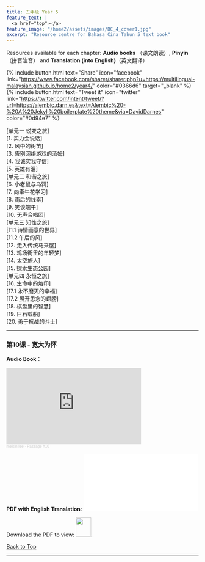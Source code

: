 ```yaml
---
title: 五年级 Year 5 
feature_text: |
  <a href="top"></a>
feature_image: "/home2/assets/images/BC_4_cover1.jpg"
excerpt: "Resource centre for Bahasa Cina Tahun 5 text book"
---
```

Resources available for each chapter: **Audio books** （课文朗读）, **Pinyin**（拼音注音） and **Translation (into English)**（英文翻译）

{% include button.html text="Share" icon="facebook" link="https://www.facebook.com/sharer/sharer.php?u=https://multilingual-malaysian.github.io/home2/year4/" color="#0366d6" target="_blank" %}  {% include button.html text="Tweet it" icon="twitter" link="https://twitter.com/intent/tweet/?url=https://alembic.darn.es&text=Alembic%20-%20A%20Jekyll%20boilerplate%20theme&via=DavidDarnes" color="#0d94e7" %}

[单元一 蜕变之旅]\
[1. 实力会说话]\
[2. 风中的树苗]\
[3. 告别网络游戏的汤姆]\
[4. 我诚实我守信]\
[5. 英雄有泪]\
[单元二 和谐之旅]\
[6. 小老鼠与乌鸦]\
[7. 向牵牛花学习]\
[8. 雨后的线索]\
[9. 笑谈端午]\
[10. 无声合唱团]\
[单元三 知性之旅]\
[11.1 诗情画意的世界]\
[11.2 午后的风]\
[12. 走入传统马来屋]\
[13. 鸡场街里的年轻梦]\
[14. 太空旅人]\
[15. 探索生态公园]\
[单元四 永恒之旅]\
[16. 生命中的烙印]\
[17.1 永不磨灭的幸福]\
[17.2 展开思念的翅膀]\
[18. 棋盘里的智慧]\
[19. 巨石载船]\
[20. 勇于抗战的斗士]

----
### 第10课 - 宽大为怀 <a name="passage10"></a>
**Audio Book**： 
<iframe width="70%" height="200" scrolling="no" frameborder="no" allow="autoplay" src="https://w.soundcloud.com/player/?url=https%3A//api.soundcloud.com/tracks/1331635966&color=%23ff5500&auto_play=false&hide_related=false&show_comments=true&show_user=true&show_reposts=false&show_teaser=true&visual=true"></iframe><div style="font-size: 10px; color: #cccccc;line-break: anywhere;word-break: normal;overflow: hidden;white-space: nowrap;text-overflow: ellipsis; font-family: Interstate,Lucida Grande,Lucida Sans Unicode,Lucida Sans,Garuda,Verdana,Tahoma,sans-serif;font-weight: 100;"><a href="https://soundcloud.com/meisin-lee-338497804" title="meisin lee" target="_blank" style="color: #cccccc; text-decoration: none;">meisin lee</a> · <a href="https://soundcloud.com/meisin-lee-338497804/passage-10" title="Passage #10" target="_blank" style="color: #cccccc; text-decoration: none;">Passage #10</a></div>

**PDF with English Translation**:
<object data="/home2/doc/BC_4_Passage10.pdf" type="application/pdf" width="700px" height="700px">
   <embed src="/home2/doc/BC_4_Passage10.pdf">
        <p>Download the PDF to view: <a href="/home2/doc/BC_4_Passage10.pdf"><img src="/home2/assets/images/pdf_icon.png" width="40" height="50"></a>.</p>
   </embed>
</object>

[Back to Top](#top)

----
